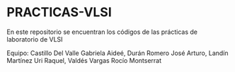 # PRACTICAS-VLSI

En este repositorio se encuentran los códigos de las prácticas de laboratorio de VLSI

Equipo:
Castillo Del Valle Gabriela Aideé,
Durán Romero José Arturo,
Landín Martínez Uri Raquel,
Valdés Vargas Rocío Montserrat
